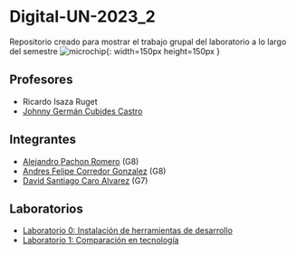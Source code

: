 
# Digital-UN-2023_2
Repositorio creado para mostrar el trabajo grupal del laboratorio a lo largo del semestre
![microchip](https://github.com/alpachonr/Digital-UN-2023_2/assets/70299021/d6e19845-8084-48af-91ca-b2c41aea208b){: width=150px height=150px } 
## Profesores
- Ricardo Isaza Ruget
- [Johnny Germán Cubides Castro ](https://github.com/johnnycubides)
## Integrantes
- [Alejandro Pachon Romero](https://github.com/alpachonr) (G8)
- [Andres Felipe Corredor Gonzalez](https://github.com/UNacorredorg) (G8)
- [David Santiago Caro Alvarez](https://github.com/zzdavid20zz)  (G7)
## Laboratorios
- [Laboratorio 0: Instalación de herramientas de desarrollo](lab0/README.md)
- [Laboratorio 1: Comparación en tecnología](lab1/README.md)
